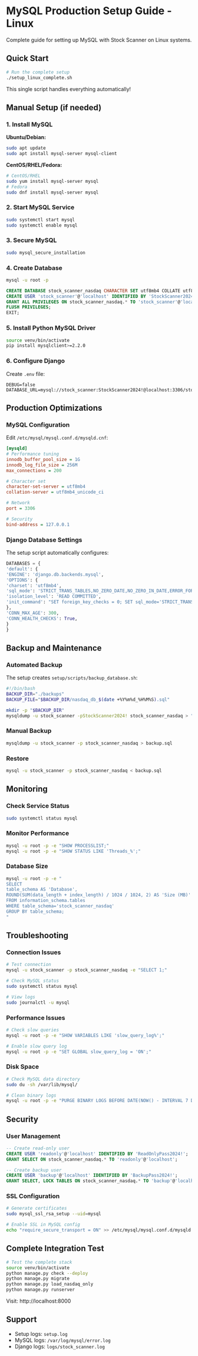 # MySQL Production Setup Guide - Linux

Complete guide for setting up MySQL with Stock Scanner on Linux systems.

## Quick Start

```bash
# Run the complete setup
./setup_linux_complete.sh
```

This single script handles everything automatically!

## Manual Setup (if needed)

### 1. Install MySQL

**Ubuntu/Debian:**
```bash
sudo apt update
sudo apt install mysql-server mysql-client
```

**CentOS/RHEL/Fedora:**
```bash
# CentOS/RHEL
sudo yum install mysql-server mysql
# Fedora
sudo dnf install mysql-server mysql
```

### 2. Start MySQL Service

```bash
sudo systemctl start mysql
sudo systemctl enable mysql
```

### 3. Secure MySQL

```bash
sudo mysql_secure_installation
```

### 4. Create Database

```bash
mysql -u root -p
```

```sql
CREATE DATABASE stock_scanner_nasdaq CHARACTER SET utf8mb4 COLLATE utf8mb4_unicode_ci;
CREATE USER 'stock_scanner'@'localhost' IDENTIFIED BY 'StockScanner2024!';
GRANT ALL PRIVILEGES ON stock_scanner_nasdaq.* TO 'stock_scanner'@'localhost';
FLUSH PRIVILEGES;
EXIT;
```

### 5. Install Python MySQL Driver

```bash
source venv/bin/activate
pip install mysqlclient>=2.2.0
```

### 6. Configure Django

Create `.env` file:
```env
DEBUG=false
DATABASE_URL=mysql://stock_scanner:StockScanner2024!@localhost:3306/stock_scanner_nasdaq
```

## Production Optimizations

### MySQL Configuration

Edit `/etc/mysql/mysql.conf.d/mysqld.cnf`:

```ini
[mysqld]
# Performance tuning
innodb_buffer_pool_size = 1G
innodb_log_file_size = 256M
max_connections = 200

# Character set
character-set-server = utf8mb4
collation-server = utf8mb4_unicode_ci

# Network
port = 3306

# Security
bind-address = 127.0.0.1
```

### Django Database Settings

The setup script automatically configures:

```python
DATABASES = {
'default': {
'ENGINE': 'django.db.backends.mysql',
'OPTIONS': {
'charset': 'utf8mb4',
'sql_mode': 'STRICT_TRANS_TABLES,NO_ZERO_DATE,NO_ZERO_IN_DATE,ERROR_FOR_DIVISION_BY_ZERO',
'isolation_level': 'READ COMMITTED',
'init_command': "SET foreign_key_checks = 0; SET sql_mode='STRICT_TRANS_TABLES'; SET foreign_key_checks = 1;",
},
'CONN_MAX_AGE': 300,
'CONN_HEALTH_CHECKS': True,
}
}
```

## Backup and Maintenance

### Automated Backup

The setup creates `setup/scripts/backup_database.sh`:

```bash
#!/bin/bash
BACKUP_DIR="./backups"
BACKUP_FILE="$BACKUP_DIR/nasdaq_db_$(date +%Y%m%d_%H%M%S).sql"

mkdir -p "$BACKUP_DIR"
mysqldump -u stock_scanner -pStockScanner2024! stock_scanner_nasdaq > "$BACKUP_FILE"
```

### Manual Backup

```bash
mysqldump -u stock_scanner -p stock_scanner_nasdaq > backup.sql
```

### Restore

```bash
mysql -u stock_scanner -p stock_scanner_nasdaq < backup.sql
```

## Monitoring

### Check Service Status

```bash
sudo systemctl status mysql
```

### Monitor Performance

```bash
mysql -u root -p -e "SHOW PROCESSLIST;"
mysql -u root -p -e "SHOW STATUS LIKE 'Threads_%';"
```

### Database Size

```bash
mysql -u root -p -e "
SELECT 
table_schema AS 'Database',
ROUND(SUM(data_length + index_length) / 1024 / 1024, 2) AS 'Size (MB)'
FROM information_schema.tables 
WHERE table_schema='stock_scanner_nasdaq'
GROUP BY table_schema;
"
```

## Troubleshooting

### Connection Issues

```bash
# Test connection
mysql -u stock_scanner -p stock_scanner_nasdaq -e "SELECT 1;"

# Check MySQL status
sudo systemctl status mysql

# View logs
sudo journalctl -u mysql
```

### Performance Issues

```bash
# Check slow queries
mysql -u root -p -e "SHOW VARIABLES LIKE 'slow_query_log%';"

# Enable slow query log
mysql -u root -p -e "SET GLOBAL slow_query_log = 'ON';"
```

### Disk Space

```bash
# Check MySQL data directory
sudo du -sh /var/lib/mysql/

# Clean binary logs
mysql -u root -p -e "PURGE BINARY LOGS BEFORE DATE(NOW() - INTERVAL 7 DAY);"
```

## Security

### User Management

```sql
-- Create read-only user
CREATE USER 'readonly'@'localhost' IDENTIFIED BY 'ReadOnlyPass2024!';
GRANT SELECT ON stock_scanner_nasdaq.* TO 'readonly'@'localhost';

-- Create backup user
CREATE USER 'backup'@'localhost' IDENTIFIED BY 'BackupPass2024!';
GRANT SELECT, LOCK TABLES ON stock_scanner_nasdaq.* TO 'backup'@'localhost';
```

### SSL Configuration

```bash
# Generate certificates
sudo mysql_ssl_rsa_setup --uid=mysql

# Enable SSL in MySQL config
echo "require_secure_transport = ON" >> /etc/mysql/mysql.conf.d/mysqld.cnf
```

## Complete Integration Test

```bash
# Test the complete stack
source venv/bin/activate
python manage.py check --deploy
python manage.py migrate
python manage.py load_nasdaq_only
python manage.py runserver
```

Visit: http://localhost:8000

## Support

- Setup logs: `setup.log`
- MySQL logs: `/var/log/mysql/error.log`
- Django logs: `logs/stock_scanner.log`